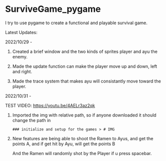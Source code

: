 # SurviveGame_pygame
I try to use pygame to create a functional and playable survival game.

Latest Updates:

2022/10/29 - 

  1. Created a brief window and the two kinds of sprites player and ayu the enemy.
  
  2. Made the update function can make the player move up and down, left and right.
  
  3. Made the trace system that makes ayu will consistantly move toward the player.

2022/10/31 -
  
  TEST VIDEO: https://youtu.be/4AELr3az2qk
  
  1. Imported the img with relative path, so if anyone downloaded it should change the path in 
     
     ```### initialize and setup for the games > # IMG```
  
  2. New features are being able to shoot the Ramen to Ayus, and get the points A, and if get hit by Ayu, will get the points B
    
     And the Ramen will randomly shot by the Player if u press spacebar.
  
